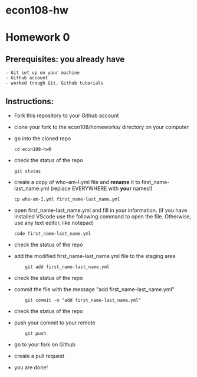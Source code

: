 # econ108-hw
# Homework 0

## Prerequisites: you already have
    - Git set up on your machine
    - Github account
    - worked trough Git, Github tutorials

## Instructions:

* Fork this repository to your Github account
* clone your fork to the econ108/homeworks/ directory on your computer
* go into the cloned repo

    ```
    cd econ108-hw0
    ```

* check the status of the repo

    ```
    git status
    ```

* create a copy of who-am-I.yml file and __rename__ it to first_name-last_name.yml (replace EVERYWHERE with __your__ names!)

    ```
    cp who-am-I.yml first_name-last_name.yml
    ```

* open first_name-last_name.yml and fill in your information. (if you have installed VScode use the following command to open the file. Otherwise, use any text editor, like notepad)
    ```
	code first_name-last_name.yml
    ```
* check the status of the repo
* add the modified first_name-last_name.yml file to the staging area

    ```
    	git add first_name-last_name.yml
    ```

* check the status of the repo
* commit the file with the message "add first_name-last_name.yml" 

    ```
    	git commit -m "add first_name-last_name.yml"
    ```
    
* check the status of the repo
* push your commit to your remote 

    ```
    	git push
    ```
* go to your fork on Github
* create a pull request
* you are done!
